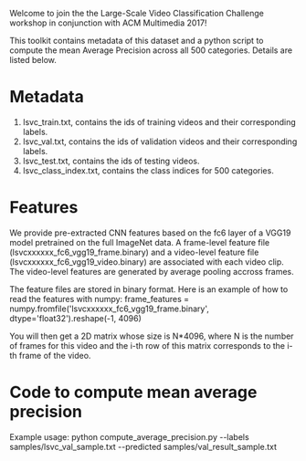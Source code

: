 Welcome to join the  the Large-Scale Video Classification Challenge workshop in conjunction with ACM Multimedia 2017!

This toolkit contains metadata of this dataset and a python script to compute the mean Average Precision across all
500 categories. Details are listed below. 

Metadata
==========================================
1. lsvc_train.txt, contains the ids of training videos and their corresponding labels. 
2. lsvc_val.txt, contains the ids of validation videos and their corresponding labels. 
3. lsvc_test.txt, contains the ids of testing videos. 
4. lsvc_class_index.txt, contains the class indices for 500 categories. 


Features
==========================================
We provide pre-extracted CNN features based on the fc6 layer of a VGG19 model pretrained on the full ImageNet data. A 
frame-level feature file (lsvcxxxxxx_fc6_vgg19_frame.binary) and a video-level feature file (lsvcxxxxxx_fc6_vgg19_video.binary)
are associated with each video clip. The video-level features are generated by average pooling accross frames.

The feature files are stored in binary format. Here is an example of how to read the features with numpy:
frame_features = numpy.fromfile('lsvcxxxxxx_fc6_vgg19_frame.binary', dtype='float32').reshape(-1, 4096) 

You will then get a 2D matrix whose size is N*4096, where N is the number of frames for this video and the i-th row of
this matrix corresponds to the i-th frame of the video.

Code to compute mean average precision
==========================================
Example usage:
python compute_average_precision.py --labels samples/lsvc_val_sample.txt --predicted samples/val_result_sample.txt

